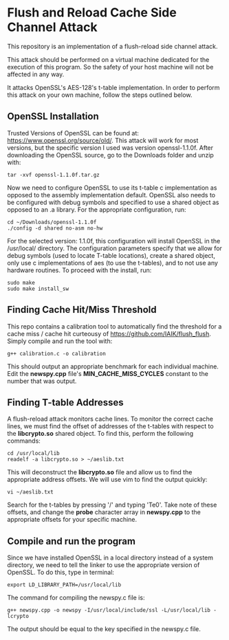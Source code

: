 # Flush and Reload Cache Side Channel Attack

This repository is an implementation of a flush-reload side channel attack. 

This attack should be performed on a virtual machine dedicated for the execution of this program. So the safety of your
host machine will not be affected in any way.

It attacks OpenSSL's AES-128's t-table implementation. In order to perform this attack on your own machine,
follow the steps outlined below.

## OpenSSL Installation

Trusted Versions of OpenSSL can be found at: https://www.openssl.org/source/old/. This attack will work for most
versions, but the specific version I used was version openssl-1.1.0f. After downloading the OpenSSL source, go to
the Downloads folder and unzip with:

    tar -xvf openssl-1.1.0f.tar.gz

Now we need to configure OpenSSL to use its t-table c implementation as opposed to the assembly implementation default.
OpenSSL also needs to be configured with debug symbols and specified to use a shared object as opposed to an .a library.
For the appropriate configuration, run:

    cd ~/Downloads/openssl-1.1.0f
    ./config -d shared no-asm no-hw
    
For the selected version: 1.1.0f, this configuration will install OpenSSL in the /usr/local/ directory. The configuration parameters specify
that we allow for debug symbols (used to locate T-table locations), create a shared object, only use c implementations of aes
(to use the t-tables), and to not use any hardware routines. To proceed with the install, run:

    sudo make
    sudo make install_sw

## Finding Cache Hit/Miss Threshold

This repo contains a calibration tool to automatically find the threshold for a cache miss / cache hit
curteousy of https://github.com/IAIK/flush_flush. Simply compile and run the tool with:

    g++ calibration.c -o calibration

This should output an appropriate benchmark for each individual machine. Edit the **newspy.cpp** file's **MIN_CACHE_MISS_CYCLES**
constant to the number that was output.

## Finding T-table Addresses

A flush-reload attack monitors cache lines. To monitor the correct cache lines, we must find the offset of addresses of the t-tables
with respect to the **libcrypto.so** shared object. To find this, perform the following commands:

    cd /usr/local/lib
    readelf -a libcrypto.so > ~/aeslib.txt
    
This will deconstruct the **libcrypto.so** file and allow us to find the appropriate address offsets. We will use vim to find the
output quickly:

    vi ~/aeslib.txt

Search for the t-tables by pressing '/' and typing 'Te0'. Take note of these offsets, and change the **probe** character array
in **newspy.cpp** to the appropriate offsets for your specific machine.

## Compile and run the program

Since we have installed OpenSSL in a local directory instead of a system directory, we need to tell the linker to use the
appropriate version of OpenSSL. To do this, type in terminal:

    export LD_LIBRARY_PATH=/usr/local/lib

The command for compiling the newspy.c file is:

    g++ newspy.cpp -o newspy -I/usr/local/include/ssl -L/usr/local/lib -lcrypto
    
The output should be equal to the key specified in the newspy.c file.
